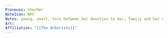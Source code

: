 ```yaml
---
Pronouns: She/Her
NoteIcon: NPC
Notes: young, smart, torn between her devotion to her, family and her desire to be a normal teenager
Art: 
Affiliation: "[[The Arborists]]"
---
```

